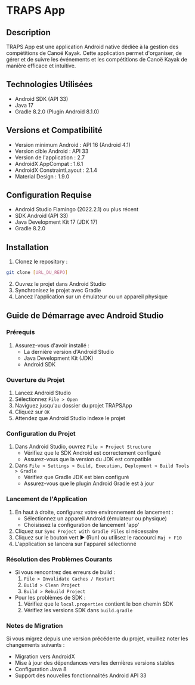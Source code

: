 # TRAPS App

## Description
TRAPS App est une application Android native dédiée à la gestion des compétitions de Canoë Kayak. Cette application permet d'organiser, de gérer et de suivre les événements et les compétitions de Canoë Kayak de manière efficace et intuitive.

## Technologies Utilisées
- Android SDK (API 33)
- Java 17
- Gradle 8.2.0 (Plugin Android 8.1.0)

## Versions et Compatibilité
- Version minimum Android : API 16 (Android 4.1)
- Version cible Android : API 33
- Version de l'application : 2.7
- AndroidX AppCompat : 1.6.1
- AndroidX ConstraintLayout : 2.1.4
- Material Design : 1.9.0

## Configuration Requise
- Android Studio Flamingo (2022.2.1) ou plus récent
- SDK Android (API 33)
- Java Development Kit 17 (JDK 17)
- Gradle 8.2.0

## Installation
1. Clonez le repository :
```bash
git clone [URL_DU_REPO]
```
2. Ouvrez le projet dans Android Studio
3. Synchronisez le projet avec Gradle
4. Lancez l'application sur un émulateur ou un appareil physique

## Guide de Démarrage avec Android Studio

### Prérequis
1. Assurez-vous d'avoir installé :
   - La dernière version d'Android Studio
   - Java Development Kit (JDK)
   - Android SDK

### Ouverture du Projet
1. Lancez Android Studio
2. Sélectionnez `File > Open`
3. Naviguez jusqu'au dossier du projet TRAPSApp
4. Cliquez sur `OK`
5. Attendez que Android Studio indexe le projet

### Configuration du Projet
1. Dans Android Studio, ouvrez `File > Project Structure`
   - Vérifiez que le SDK Android est correctement configuré
   - Assurez-vous que la version du JDK est compatible
2. Dans `File > Settings > Build, Execution, Deployment > Build Tools > Gradle`
   - Vérifiez que Gradle JDK est bien configuré
   - Assurez-vous que le plugin Android Gradle est à jour

### Lancement de l'Application
1. En haut à droite, configurez votre environnement de lancement :
   - Sélectionnez un appareil Android (émulateur ou physique)
   - Choisissez la configuration de lancement 'app'
2. Cliquez sur `Sync Project with Gradle Files` si nécessaire
3. Cliquez sur le bouton vert ▶️ (Run) ou utilisez le raccourci `Maj + F10`
4. L'application se lancera sur l'appareil sélectionné

### Résolution des Problèmes Courants
- Si vous rencontrez des erreurs de build :
  1. `File > Invalidate Caches / Restart`
  2. `Build > Clean Project`
  3. `Build > Rebuild Project`
- Pour les problèmes de SDK :
  1. Vérifiez que le `local.properties` contient le bon chemin SDK
  2. Vérifiez les versions SDK dans `build.gradle`

### Notes de Migration
Si vous migrez depuis une version précédente du projet, veuillez noter les changements suivants :
- Migration vers AndroidX
- Mise à jour des dépendances vers les dernières versions stables
- Configuration Java 8
- Support des nouvelles fonctionnalités Android API 33
